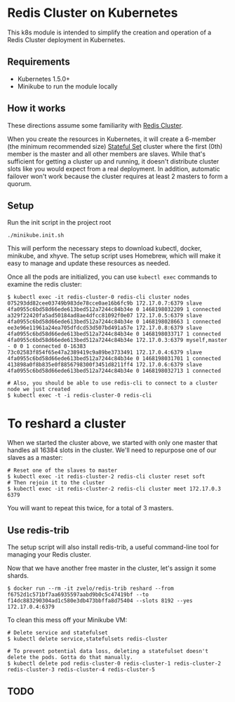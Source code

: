 # Redis Cluster on Kubernetes

This k8s module is intended to simplify the creation and operation of a Redis Cluster deployment in Kubernetes.

## Requirements

- Kubernetes 1.5.0+
- Minikube to run the module locally

## How it works

These directions assume some familiarity with [Redis Cluster](http://redis.io/topics/cluster-tutorial).

When you create the resources in Kubernetes, it will create a 6-member (the minimum recommended size) [Stateful Set](https://kubernetes.io/docs/concepts/abstractions/controllers/statefulsets/) cluster where the first (0th) member is the master and all other members are slaves.
While that's sufficient for getting a cluster up and running, it doesn't distribute cluster slots like you would expect from a real deployment. In addition, automatic failover won't work because the cluster requires at least 2 masters to form a quorum.

## Setup

Run the init script in the project root
```
./minikube.init.sh
```
This will perform the necessary steps to download kubectl, docker, minikube, and xhyve. The setup script uses Homebrew, which will make it easy to manage and update these resources as needed.

Once all the pods are initialized, you can use `kubectl exec` commands to examine the redis cluster:
```
$ kubectl exec -it redis-cluster-0 redis-cli cluster nodes
075293dd82cee03749b983de78cce0ae16b6fc9b 172.17.0.7:6379 slave 4fa0955c6bd58d66ede613bed512a7244c84b34e 0 1468198032209 1 connected
a329f22420fa5ad50184ad8ae4dfcc81092f0e07 172.17.0.5:6379 slave 4fa0955c6bd58d66ede613bed512a7244c84b34e 0 1468198028663 1 connected
ee3e96e11961a24ea705dfdcd53d507bd491a57e 172.17.0.8:6379 slave 4fa0955c6bd58d66ede613bed512a7244c84b34e 0 1468198033717 1 connected
4fa0955c6bd58d66ede613bed512a7244c84b34e 172.17.0.3:6379 myself,master - 0 0 1 connected 0-16383
73c02583f854f65e47a2389419c9a89be3733491 172.17.0.4:6379 slave 4fa0955c6bd58d66ede613bed512a7244c84b34e 0 1468198031701 1 connected
413898a0f8b835e0f8856798300f3451d8211ff4 172.17.0.6:6379 slave 4fa0955c6bd58d66ede613bed512a7244c84b34e 0 1468198032713 1 connected
```

```
# Also, you should be able to use redis-cli to connect to a cluster node we just created
$ kubectl exec -t -i redis-cluster-0 redis-cli
```

# To reshard a cluster

When we started the cluster above, we started with only one master that handles all 16384 slots in the cluster. We'll need to repurpose one of our slaves as a master:

```
# Reset one of the slaves to master
$ kubectl exec -it redis-cluster-2 redis-cli cluster reset soft
# Then rejoin it to the cluster
$ kubectl exec -it redis-cluster-2 redis-cli cluster meet 172.17.0.3 6379
```
You will want to repeat this twice, for a total of 3 masters.

## Use redis-trib

The setup script will also install redis-trib, a useful command-line tool for managing your Redis cluster.

Now that we have another free master in the cluster, let's assign it some shards.
```
$ docker run --rm -it zvelo/redis-trib reshard --from f6752d1c571bf7aa6935597aabd9b0c5c47419bf --to f14dc883290304ad1c580e3db473bbffa8d75404 --slots 8192 --yes 172.17.0.4:6379
```




To clean this mess off your Minikube VM:
```
# Delete service and statefulset
$ kubectl delete service,statefulsets redis-cluster

# To prevent potential data loss, deleting a statefulset doesn't delete the pods. Gotta do that manually.
$ kubectl delete pod redis-cluster-0 redis-cluster-1 redis-cluster-2 redis-cluster-3 redis-cluster-4 redis-cluster-5
```

## TODO
